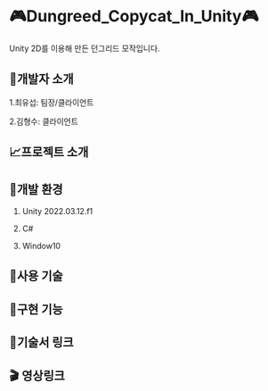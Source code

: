 # 🎮Dungreed_Copycat_In_Unity🎮
Unity 2D를 이용해 만든 던그리드 모작입니다.
## 🧙개발자 소개
1.최유섭: 팀장/클라이언트

2.김형수: 클라이언트
## 📈프로젝트 소개
## 🏰개발 환경
1. Unity 2022.03.12.f1

2. C#

3. Window10
## 🧪사용 기술
## 💊구현 기능
## 🚩기술서 링크
## 🎬 영상링크
